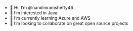 - 👋 Hi, I’m @nandiniramshetty46
- 👀 I’m interested in Java
- 🌱 I’m currently learning Azure and AWS
- 💞️ I’m looking to collaborate on great open source projects



<!---
nandiniramshetty46/nandiniramshetty46 is a ✨ special ✨ repository because its `README.md` (this file) appears on your GitHub profile.
You can click the Preview link to take a look at your changes.
--->
